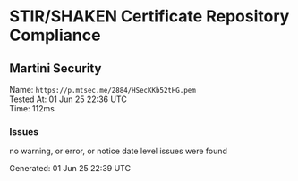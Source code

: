 # STIR/SHAKEN Certificate Repository Compliance

## Martini Security

Name: `https://p.mtsec.me/2884/HSecKKb52tHG.pem`\
Tested At: 01 Jun 25 22:36 UTC\
Time: 112ms

### Issues

no warning, or error, or notice date level issues were found

Generated: 01 Jun 25 22:39 UTC